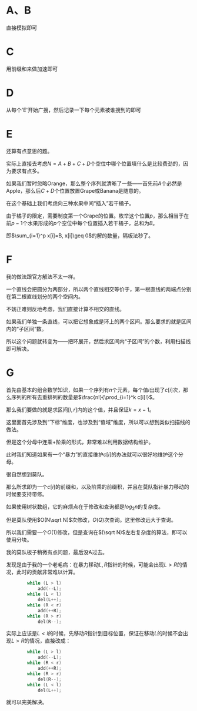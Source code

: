 # A、B

直接模拟即可

# C

用前缀和来做加速即可

# D

从每个'E'开始广搜，然后记录一下每个元素被谁搜到的即可

# E

还算有点意思的题。

实际上直接去考虑$N=A+B+C+D$个空位中哪个位置填什么是比较费劲的，因为要求有点多。

如果我们暂时忽略Orange，那么整个序列就清晰了一些——首先前$A$个必然是Apple，那么后$C+D$个位置放置Grape或Banana是随意的。

在这个基础上我们考虑向三种水果中间“插入”若干橘子。

由于橘子的限定，需要制度第一个Grape的位置。枚举这个位置$p$，那么相当于在前$p-1$个水果形成的$p$个空位中每个位置插入若干橘子，总和为$B$。

即$\sum_{i=1}^p x[i]=B, x[i]\geq 0$的解的数量，隔板法秒了。

# F

我的做法跟官方解法不太一样。

一个直线会把圆分为两部分，所以两个直线相交等价于，第一根直线的两端点分别在第二根直线划分的两个空间内。

不妨正难则反地考虑，我们直接计算不相交的直线。

如果我们单独一条直线，可以把它想象成是环上的两个区间。那么要求的就是区间内的“子区间”数。

所以这个问题就转变为——把环展开，然后求区间内“子区间”的个数，利用扫描线即可解决。

# G

首先由基本的组合数学知识，如果一个序列有$n$个元素，每个值$i$出现了$c[i]$次，那么序列的所有去重排列的数量是$\frac{n!}{\prod_{i=1}^k c[i]!}$。

那么我们要做的就是求区间$[l,r]$内的这个值，并且保证$k=x-1$。

这里面首先涉及到“下标”维度，也涉及到“值域”维度，所以可以想到类似扫描线的做法。

但是这个分母中连乘+阶乘的形式，非常难以利用数据结构维护。

此时我们知道如果有一个“暴力”的直接维护$c[i]$的办法就可以很好地维护这个分母。

很自然想到莫队。

那么所求即为一个$c[i]$的前缀和，以及阶乘的前缀积，并且在莫队指针暴力移动的时候要支持带修。

如果使用树状数组，它的麻烦点在于修改和查询都是$log_2 n$的复杂度。

但是莫队使用$O(N\sqrt N)$次修改，$O(Q)$次查询。这里修改远大于查询。

所以我们需要一个$O(1)$修改，但是查询在$(\sqrt N)$左右复杂度的算法，即可以使用分块。

我的莫队板子稍微有点问题，最后没A过去。

发现是由于我的一个老毛病：在暴力移动$L,R$指针的时候，可能会出现$L>R$的情况，此时的贡献非常难以计算。

```c++
        while (L > l)
            add(--L);
        while (L < l)
            del(L++);
        while (R < r)
            add(++R);
        while (R > r)
            del(R--);
```
实际上应该是$L<l$的时候，先移动$R$指针到目标位置，保证在移动$L$的时候不会出现$L>R$的情况，直接改成：

```c++
        while (L > l)
            add(--L);
        while (R < r)
            add(++R);
        while (R > r)
            del(R--);
        while (L < l)
            del(L++);
```
就可以完美解决。